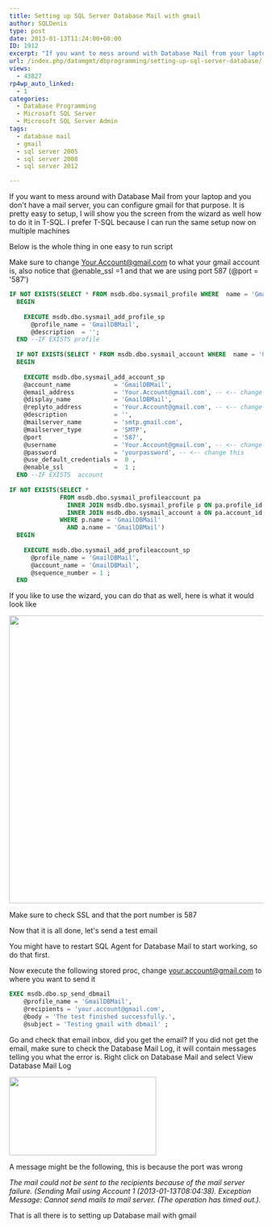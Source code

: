 ```yaml
---
title: Setting up SQL Server Database Mail with gmail
author: SQLDenis
type: post
date: 2013-01-13T11:24:00+00:00
ID: 1912
excerpt: "If you want to mess around with Database Mail from your laptop and you don't have a mail server, you can configure gmail for that purpose. It is pretty easy to setup, I will show you the screen from the wizard as well how to do it in T-SQL. I prefer T-SQL because I can run the same setup now on multiple machines"
url: /index.php/datamgmt/dbprogramming/setting-up-sql-server-database/
views:
  - 43827
rp4wp_auto_linked:
  - 1
categories:
  - Database Programming
  - Microsoft SQL Server
  - Microsoft SQL Server Admin
tags:
  - database mail
  - gmail
  - sql server 2005
  - sql server 2008
  - sql server 2012

---
```

If you want to mess around with Database Mail from your laptop and you don't have a mail server, you can configure gmail for that purpose. It is pretty easy to setup, I will show you the screen from the wizard as well how to do it in T-SQL. I prefer T-SQL because I can run the same setup now on multiple machines

Below is the whole thing in one easy to run script
  
Make sure to change Your.Account@gmail.com to what your gmail account is, also notice that @enable_ssl =1 and that we are using port 587 (@port = '587')

```sql
IF NOT EXISTS(SELECT * FROM msdb.dbo.sysmail_profile WHERE  name = 'GmailDBMail') 
  BEGIN
    
    EXECUTE msdb.dbo.sysmail_add_profile_sp
      @profile_name = 'GmailDBMail',
      @description  = '';
  END --IF EXISTS profile
  
  IF NOT EXISTS(SELECT * FROM msdb.dbo.sysmail_account WHERE  name = 'GmailDBMail')
  BEGIN
    
    EXECUTE msdb.dbo.sysmail_add_account_sp
    @account_name            = 'GmailDBMail',
    @email_address           = 'Your.Account@gmail.com', -- <-- change this
    @display_name            = 'GmailDBMail',
    @replyto_address         = 'Your.Account@gmail.com', -- <-- change this
    @description             = '',
    @mailserver_name         = 'smtp.gmail.com',
    @mailserver_type         = 'SMTP',
    @port                    = '587',
    @username                = 'Your.Account@gmail.com', -- <-- change this
    @password                = 'yourpassword', -- <-- change this
    @use_default_credentials =  0 ,
    @enable_ssl              =  1 ;
  END --IF EXISTS  account
  
IF NOT EXISTS(SELECT *
              FROM msdb.dbo.sysmail_profileaccount pa
                INNER JOIN msdb.dbo.sysmail_profile p ON pa.profile_id = p.profile_id
                INNER JOIN msdb.dbo.sysmail_account a ON pa.account_id = a.account_id  
              WHERE p.name = 'GmailDBMail'
                AND a.name = 'GmailDBMail') 
  BEGIN
    
    EXECUTE msdb.dbo.sysmail_add_profileaccount_sp
      @profile_name = 'GmailDBMail',
      @account_name = 'GmailDBMail',
      @sequence_number = 1 ;
  END 
```

If you like to use the wizard, you can do that as well, here is what it would look like 

<div class="image_block">
  <a href="/wp-content/uploads/blogs/DataMgmt/Denis/Oracle/gmailDBMail.PNG?mtime=1358082799"><img alt="" src="/wp-content/uploads/blogs/DataMgmt/Denis/Oracle/gmailDBMail.PNG?mtime=1358082799" width="678" height="569" /></a>
</div>

Make sure to check SSL and that the port number is 587

Now that it is all done, let's send a test email

You might have to restart SQL Agent for Database Mail to start working, so do that first.

Now execute the following stored proc, change your.account@gmail.com to where you want to send it

```sql
EXEC msdb.dbo.sp_send_dbmail
    @profile_name = 'GmailDBMail',
    @recipients = 'your.account@gmail.com',
    @body = 'The test finished successfully.',
    @subject = 'Testing gmail with dbmail' ;
```
Go and check that email inbox, did you get the email? If you did not get the email, make sure to check the Database Mail Log, it will contain messages telling you what the error is. Right click on Database Mail and select View Database Mail Log

<div class="image_block">
  <a href="/wp-content/uploads/blogs/DataMgmt/Denis/Oracle/DBMailLog.PNG?mtime=1358083272"><img alt="" src="/wp-content/uploads/blogs/DataMgmt/Denis/Oracle/DBMailLog.PNG?mtime=1358083272" width="291" height="155" /></a>
</div>

A message might be the following, this is because the port was wrong
  
_The mail could not be sent to the recipients because of the mail server failure. (Sending Mail using Account 1 (2013-01-13T08:04:38). Exception Message: Cannot send mails to mail server. (The operation has timed out.)._

That is all there is to setting up Database mail with gmail